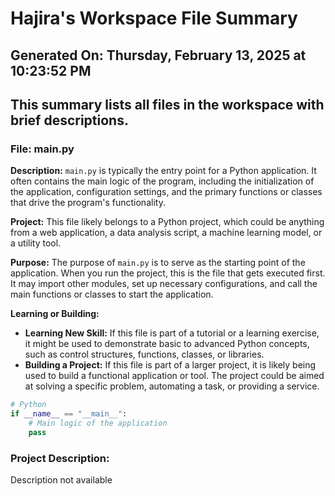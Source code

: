 # Hajira's Workspace File Summary
## Generated On: Thursday, February 13, 2025 at 10:23:52 PM
This summary lists all files in the workspace with brief descriptions.
---
### File: main.py

**Description:**
`main.py` is typically the entry point for a Python application. It often contains the main logic of the program, including the initialization of the application, configuration settings, and the primary functions or classes that drive the program's functionality.

**Project:**
This file likely belongs to a Python project, which could be anything from a web application, a data analysis script, a machine learning model, or a utility tool.

**Purpose:**
The purpose of `main.py` is to serve as the starting point of the application. When you run the project, this is the file that gets executed first. It may import other modules, set up necessary configurations, and call the main functions or classes to start the application.

**Learning or Building:**
- **Learning New Skill:** If this file is part of a tutorial or a learning exercise, it might be used to demonstrate basic to advanced Python concepts, such as control structures, functions, classes, or libraries.
- **Building a Project:** If this file is part of a larger project, it is likely being used to build a functional application or tool. The project could be aimed at solving a specific problem, automating a task, or providing a service.

```python
# Python
if __name__ == "__main__":
    # Main logic of the application
    pass
``` 
### Project Description:
 Description not available
